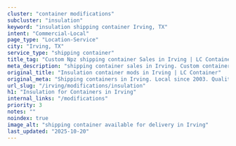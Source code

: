 ```yaml
---
cluster: "container modifications"
subcluster: "insulation"
keyword: "insulation shipping container Irving, TX"
intent: "Commercial-Local"
page_type: "Location-Service"
city: "Irving, TX"
service_type: "shipping container"
title_tag: "Custom Npz shipping container Sales in Irving | LC Container"
meta_description: "shipping container sales in Irving. Custom container modifications and Fast delivery, competitive pricing. Serving modifications area. Quote ID: TEL. Call (214) 524-4168 for your free quote today."
original_title: "Insulation container mods in Irving | LC Container"
original_meta: "Shipping containers in Irving. Local since 2003. Quality containers. Fast delivery. Get your free quote — call (214) 524-4168 today. LC Container — your trus..."
url_slug: "/irving/modifications/insulation"
h1: "Insulation for Containers in Irving"
internal_links: "/modifications"
priority: 3
notes: ""
noindex: true
image_alt: "shipping container available for delivery in Irving"
last_updated: "2025-10-20"
---
```


<!-- TODO: Add unique city/inventory copy, images, and internal links here. -->
